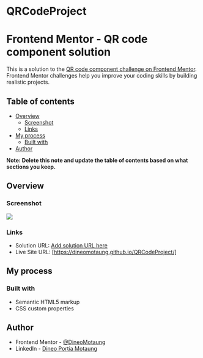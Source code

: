 # QRCodeProject

# Frontend Mentor - QR code component solution

This is a solution to the [QR code component challenge on Frontend Mentor](https://www.frontendmentor.io/challenges/qr-code-component-iux_sIO_H). Frontend Mentor challenges help you improve your coding skills by building realistic projects.

## Table of contents

- [Overview](#overview)
  - [Screenshot](#screenshot)
  - [Links](#links)
- [My process](#my-process)
  - [Built with](#built-with)
- [Author](#author)

**Note: Delete this note and update the table of contents based on what sections you keep.**

## Overview

### Screenshot

![](./Screenshot.jpg)

### Links

- Solution URL: [Add solution URL here](https://your-solution-url.com)
- Live Site URL: [https://dineomotaung.github.io/QRCodeProject/]

## My process

### Built with

- Semantic HTML5 markup
- CSS custom properties

## Author

- Frontend Mentor - [@DineoMotaung](https://www.frontendmentor.io/profile/DineoMotaung)
- LinkedIn - [Dineo Portia Motaung](https://www.linkedin.com/in/dineo-portia-motaung-232206273)
